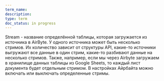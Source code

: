 ```yaml
---
term_name: 
description: 
type: term
doc_status: in progress
---
```

Stream - название определённой таблицы, которая загружается из источника в AirByte. У одного источника может быть несколько стримов. Их количество зависит от структуры API, какие-то источники выгружают все данные в один стрим, какие-то разбивают данные на несколько стримов. Также, например, если мы через Airbyte загружаем в хранилище данных таблицы из Google Sheets, то каждый лист документа будет отдельным стримом. В настройках Айрбайта можно включать или выключать определенные стримы.